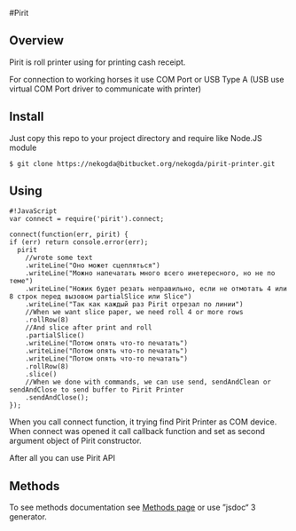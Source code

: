 #Pirit

## Overview

Pirit is roll printer using for printing cash receipt.

For connection to working horses it use COM Port or USB Type A (USB use virtual COM Port driver to communicate with printer)


## Install

Just copy this repo to your project directory and require like Node.JS module

```
$ git clone https://nekogda@bitbucket.org/nekogda/pirit-printer.git
```


## Using

```
#!JavaScript
var connect = require('pirit').connect;

connect(function(err, pirit) {
if (err) return console.error(err);
  pirit
    //wrote some text
    .writeLine("Оно может сцепляться")
    .writeLine("Можно напечатать много всего инетересного, но не по теме")
    .writeLine("Ножик будет резать неправильно, если не отмотать 4 или 8 строк перед вызовом partialSlice или Slice")
    .writeLine("Так как каждый раз Pirit отрезал по линии")
    //When we want slice paper, we need roll 4 or more rows
    .rollRow(8)
    //And slice after print and roll
    .partialSlice()
    .writeLine("Потом опять что-то печатать")
    .writeLine("Потом опять что-то печатать")
    .writeLine("Потом опять что-то печатать")
    .rollRow(8)
    .slice()
    //When we done with commands, we can use send, sendAndClean or sendAndClose to send buffer to Pirit Printer
    .sendAndClose();
});
```

When you call connect function, it trying find Pirit Printer as COM device. When connect was opened it call callback function and set as second argument object of Pirit constructor.

After all you can use Pirit API


## Methods

To see methods documentation see [Methods page](https://bitbucket.org/nekogda/pirit-printer/wiki/Methods) or use ”jsdoc“ 3 generator.